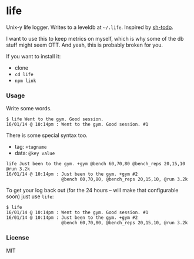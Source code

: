 # life

Unix-y life logger. Writes to a leveldb at `~/.life`. Inspired by [sh-todo](https://github.com/asb/sh-todo).

I want to use this to keep metrics on myself, which is why some of the db stuff might seem OTT. And yeah, this is probably broken for you.

If you want to install it:

- clone
- `cd life`
- `npm link`

### Usage

Write some words.

```
$ life Went to the gym. Good session.
16/01/14 @ 10:14pm : Went to the gym. Good session. #1
```

There is some special syntax too.

- tag: `+tagname`
- data: `@key value`

```
life Just been to the gym. +gym @bench 60,70,80 @bench_reps 20,15,10 @run 3.2k
16/01/14 @ 10:14pm : Just been to the gym. +gym #2
                     @bench 60,70,80, @bench_reps 20,15,10, @run 3.2k
```

To get your log back out (for the 24 hours – will make that configurable soon) just use `life`:

```
$ life
16/01/14 @ 10:14pm : Went to the gym. Good session. #1
16/01/14 @ 10:14pm : Just been to the gym. +gym #2
                     @bench 60,70,80, @bench_reps 20,15,10, @run 3.2k
```

### License

MIT